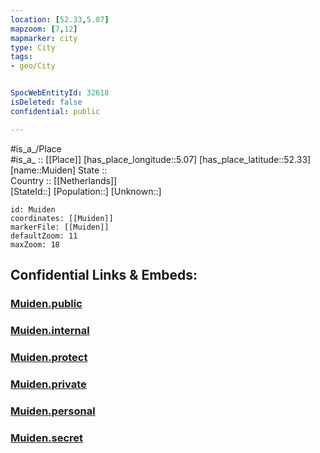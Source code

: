 ```yaml
---
location: [52.33,5.07] 
mapzoom: [7,12] 
mapmarker: city 
type: City
tags:
- geo/City


SpocWebEntityId: 32618
isDeleted: false
confidential: public

---
```

#is_a_/Place  
#is_a_ :: [[Place]] 
[has_place_longitude::5.07] 
[has_place_latitude::52.33] 
[name::Muiden] 
State ::  
Country :: [[Netherlands]]  
[StateId::] 
[Population::] 
[Unknown::] 


```leaflet
id: Muiden
coordinates: [[Muiden]] 
markerFile: [[Muiden]] 
defaultZoom: 11 
maxZoom: 18
```


## Confidential Links & Embeds: 

### [Muiden.public](/_public/\Earth\Continent\Europe\Europe~West\Netherlands\Provinces~Netherlands\Noord-Holland\CityMuiden.public.md) 

### [Muiden.internal](/_internal/\Earth\Continent\Europe\Europe~West\Netherlands\Provinces~Netherlands\Noord-Holland\CityMuiden.internal.md) 

### [Muiden.protect](/_protect/\Earth\Continent\Europe\Europe~West\Netherlands\Provinces~Netherlands\Noord-Holland\CityMuiden.protect.md) 

### [Muiden.private](/_private/\Earth\Continent\Europe\Europe~West\Netherlands\Provinces~Netherlands\Noord-Holland\CityMuiden.private.md) 

### [Muiden.personal](/_personal/\Earth\Continent\Europe\Europe~West\Netherlands\Provinces~Netherlands\Noord-Holland\CityMuiden.personal.md) 

### [Muiden.secret](/_secret/\Earth\Continent\Europe\Europe~West\Netherlands\Provinces~Netherlands\Noord-Holland\CityMuiden.secret.md)

